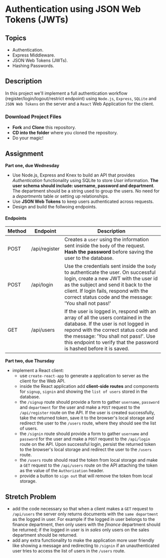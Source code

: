 # Authentication using JSON Web Tokens (JWTs)

## Topics

-   Authentication.
-   Express Middleware.
-   JSON Web Tokens (JWTs).
-   Hashing Passwords.

## Description

In this project we'll implement a full authentication workflow (register/login/logout/restrict endpoint) using `Node.js`, `Express`, `SQLite` and `JSON Web Tokens` on the server and a `React` Web Application for the client.

### Download Project Files

-   **Fork** and **Clone** this repository.
-   **CD into the folder** where you cloned the repository.
-   Do your magic!

## Assignment

**Part one, due Wednesday**

-   Use Node.js, Express and Knex to build an API that provides _Authentication_ functionality using SQLite to store _User_ information. **The user schema should include: username, password and department**. The department should be a string used to group the users. No need for a _departments_ table or setting up relationships.
-   Use **JSON Web Tokens** to keep users authenticated across requests.
-   Design and build the follwoing endpoints.

#### Endpoints

| Method | Endpoint      | Description                                                                                                                                                                                                                                                                      |
| ------ | ------------- | -------------------------------------------------------------------------------------------------------------------------------------------------------------------------------------------------------------------------------------------------------------------------------- |
| POST   | /api/register | Creates a `user` using the information sent inside the `body` of the request. **Hash the password** before saving the user to the database.                                                                                                                                      |
| POST   | /api/login    | Use the credentials sent inside the `body` to authenticate the user. On successful login, create a new JWT with the user id as the subject and send it back to the client. If login fails, respond with the correct status code and the message: 'You shall not pass!'           |
| GET    | /api/users    | If the user is logged in, respond with an array of all the users contained in the database. If the user is not logged in repond with the correct status code and the message: 'You shall not pass!'. Use this endpoint to verify that the password is hashed before it is saved. |

**Part two, due Thursday**

-   implement a React client:
    -   use `create-react-app` to generate a application to server as the client for the Web API.
    -   inside the React application add **client-side routes** and components for `signup`, `signin` and showing the `list of users` stored in the database.
    -   the `/signup` route should provide a form to gather `username`, `password` and `department` for the user and make a `POST` request to the `/api/register` route on the API. If the user is created successfully, take the returned token, save it to the browser's local storage and redirect the user to the `/users` route, where they should see the list of users.
    -   the `/signin` route should provide a form to gather `username` and `password` for the user and make a `POST` request to the `/api/login` route on the API. Upon successful login, persist the returned token to the browser's local storage and redirect the user to the `/users` route.
    -   the `/users` route should read the token from local storage and make a `GET` request to the `/api/users` route on the API attaching the token as the value of the `Authorization` header.
    -   provide a button to `sign out` that will remove the token from local storage.

## Stretch Problem

-   add the code necessary so that when a client makes a `GET` request to `/api/users` the server only returns documents with the `same department` as the logged in user. For example if the logged in user belongs to the finance department, then only users with the _finance_ department should be returned; if the logged in user is in _sales_ only users on the sales department should be returned.
-   add any extra functionality to make the application more user friendly like showing a message and redirecting to `/signin` if an unauthenticated user tries to access the list of users in the `/users` route.
